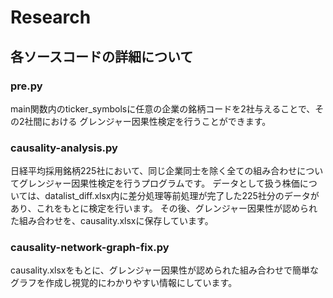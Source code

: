 # Research

## 各ソースコードの詳細について
### pre.py
main関数内のticker_symbolsに任意の企業の銘柄コードを2社与えることで、その2社間における
グレンジャー因果性検定を行うことができます。

### causality-analysis.py
日経平均採用銘柄225社において、同じ企業同士を除く全ての組み合わせについてグレンジャー因果性検定を行うプログラムです。
データとして扱う株価については、datalist_diff.xlsx内に差分処理等前処理が完了した225社分のデータがあり、これをもとに検定を行います。
その後、グレンジャー因果性が認められた組み合わせを、causality.xlsxに保存しています。

### causality-network-graph-fix.py
causality.xlsxをもとに、グレンジャー因果性が認められた組み合わせで簡単なグラフを作成し視覚的にわかりやすい情報にしています。
